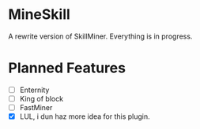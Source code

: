 # MineSkill
A rewrite version of SkillMiner. Everything is in progress.
# Planned Features
- [ ] Enternity
- [ ] King of block
- [ ] FastMiner
- [X] LUL, i dun haz more idea for this plugin.
